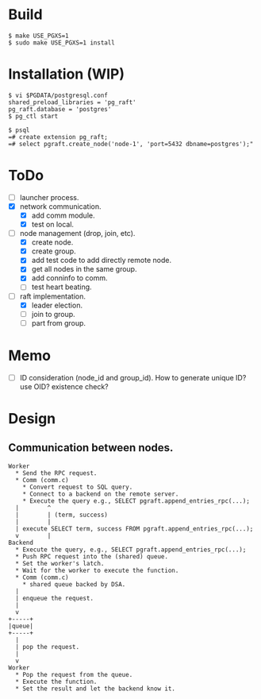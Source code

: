 # Build

```
$ make USE_PGXS=1
$ sudo make USE_PGXS=1 install
```

# Installation (WIP)

```
$ vi $PGDATA/postgresql.conf
shared_preload_libraries = 'pg_raft'
pg_raft.database = 'postgres'
$ pg_ctl start
```

```
$ psql
=# create extension pg_raft;
=# select pgraft.create_node('node-1', 'port=5432 dbname=postgres');"
```

# ToDo
* [ ] launcher process.
* [x] network communication.
  * [x] add comm module.
  * [x] test on local.
* [ ] node management (drop, join, etc).
  * [x] create node.
  * [x] create group.
  * [x] add test code to add directly remote node.
  * [x] get all nodes in the same group.
  * [x] add conninfo to comm.
  * [ ] test heart beating.
* [ ] raft implementation.
  * [x] leader election.
  * [ ] join to group.
  * [ ] part from group.

# Memo
* [ ] ID consideration (node_id and group_id). How to generate unique ID? use OID? existence check?

# Design

## Communication between nodes.

```
Worker
  * Send the RPC request.
  * Comm (comm.c)
    * Convert request to SQL query.
    * Connect to a backend on the remote server.
    * Execute the query e.g., SELECT pgraft.append_entries_rpc(...);
  |        ^
  |        | (term, success)
  |        |
  | execute SELECT term, success FROM pgraft.append_entries_rpc(...);
  v        |
Backend
  * Execute the query, e.g., SELECT pgraft.append_entries_rpc(...);
  * Push RPC request into the (shared) queue.
  * Set the worker's latch.
  * Wait for the worker to execute the function.
  * Comm (comm.c)
    * shared queue backed by DSA.
  |
  | enqueue the request.
  |
  v
+-----+
|queue|
+-----+
  |
  | pop the request.
  |
  v
Worker
  * Pop the request from the queue.
  * Execute the function.
  * Set the result and let the backend know it.
```

